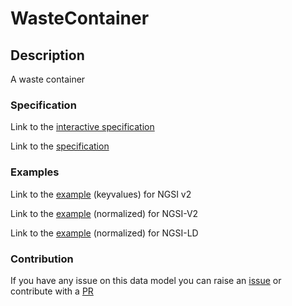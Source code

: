 # WasteContainer

## Description 

A waste container
### Specification

Link to the [interactive specification](https://swagger.lab.fiware.org/?url=https://smart-data-models.github.io/dataModel.WasteManagement/WasteContainer/swagger.yaml)

Link to the [specification](https://smart-data-models.github.io/dataModel.WasteManagement/WasteContainer/doc/spec.md)
### Examples

Link to the [example](https://smart-data-models.github.io/dataModel.WasteManagement/WasteContainer/examples/example.json) (keyvalues) for NGSI v2

Link to the [example](https://smart-data-models.github.io/dataModel.WasteManagement/WasteContainer/examples/example-normalized.json) (normalized) for NGSI-V2

Link to the [example](https://smart-data-models.github.io/dataModel.WasteManagement/WasteContainer/examples/example-normalized.jsonld) (normalized) for NGSI-LD
### Contribution

 If you have any issue on this data model you can raise an [issue](https://github.com/smart-data-models/dataModel.WasteManagement/issues)  or contribute with a [PR](https://github.com/smart-data-models/dataModel.WasteManagement/pulls)